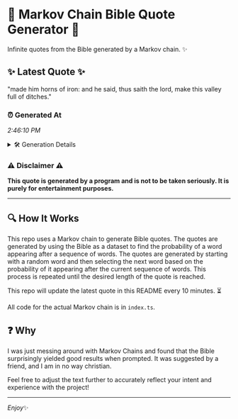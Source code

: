 # 📖 Markov Chain Bible Quote Generator 📖

Infinite quotes from the Bible generated by a Markov chain. ✨

## ✨ Latest Quote ✨
"made him horns of iron: and he said, thus saith the lord, make this valley full of ditches."

### ⏰ Generated At
*2:46:10 PM*

<details>
    <summary>🛠️ Generation Details</summary>
    <p>
        <strong>🌱 Seed:</strong> made<br>
        <strong>🔄 Iterations:</strong> 17<br>
        <strong>📜 Context History:</strong><br>[ made ]: him<br>[ made, him ]: horns<br>[ made, him, horns ]: of<br>[ made, him, horns, of ]: iron:<br>[ made, him, horns, of, iron: ]: and<br>[ made, him, horns, of, iron:, and ]: he<br>[ him, horns, of, iron:, and, he ]: said,<br>[ horns, of, iron:, and, he, said, ]: thus<br>[ of, iron:, and, he, said,, thus ]: saith<br>[ iron:, and, he, said,, thus, saith ]: the<br>[ and, he, said,, thus, saith, the ]: lord,<br>[ he, said,, thus, saith, the, lord, ]: make<br>[ said,, thus, saith, the, lord,, make ]: this<br>[ thus, saith, the, lord,, make, this ]: valley<br>[ saith, the, lord,, make, this, valley ]: full<br>[ the, lord,, make, this, valley, full ]: of<br>[ lord,, make, this, valley, full, of ]: ditches.<br>
    </p>
</details>

### ⚠️ Disclaimer ⚠️
**This quote is generated by a program and is not to be taken seriously. It is purely for entertainment purposes.**

---

## 🔍 How It Works

This repo uses a Markov chain to generate Bible quotes. The quotes are generated by using the Bible as a dataset to find the probability of a word appearing after a sequence of words. The quotes are generated by starting with a random word and then selecting the next word based on the probability of it appearing after the current sequence of words. This process is repeated until the desired length of the quote is reached.

This repo will update the latest quote in this README every 10 minutes. ⏳

All code for the actual Markov chain is in `index.ts`.

## ❓ Why

I was just messing around with Markov Chains and found that the Bible surprisingly yielded good results when prompted. 
It was suggested by a friend, and I am in no way christian.

Feel free to adjust the text further to accurately reflect your intent and experience with the project!

---

*Enjoy*✨
